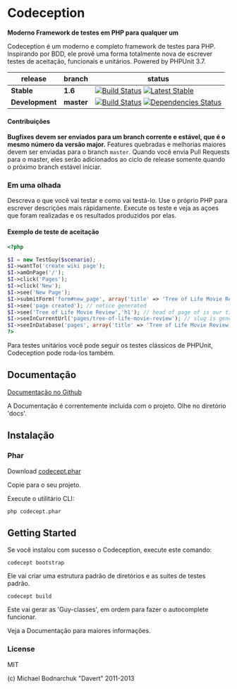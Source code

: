 # Codeception

**Moderno Framework de testes em PHP para qualquer um**


Codeception é um moderno e completo framework de testes para PHP.
Inspirando por BDD, ele provê uma forma totalmente nova de escrever testes de aceitação, funcionais e unitários. Powered by PHPUnit 3.7.


| release |  branch  |  status  |
| ------- | -------- | -------- |
| **Stable** | **1.6** | [![Build Status](https://secure.travis-ci.org/Codeception/Codeception.png?branch=1.6)](http://travis-ci.org/Codeception/Codeception) [![Latest Stable](https://poser.pugx.org/Codeception/Codeception/version.png)](https://packagist.org/packages/Codeception/Codeception)
| **Development** | **master** | [![Build Status](https://secure.travis-ci.org/Codeception/Codeception.png?branch=master)](http://travis-ci.org/Codeception/Codeception) [![Dependencies Status](https://d2xishtp1ojlk0.cloudfront.net/d/2880469)](http://depending.in/Codeception/Codeception)


#### Contribuições

**Bugfixes devem ser enviados para um branch corrente e estável, que é o mesmo número da versão major.**
Features quebradas e melhorias maiores devem ser enviadas para o branch `master`.
Quando você envia Pull Requests para o master, eles serão adicionados ao ciclo de release somente quando o próximo branch estável iniciar.

### Em uma olhada

Descreva o que você vai testar e como vai testá-lo. Use o próprio PHP para escrever descrições mais rápidamente.
Execute os teste e veja as açoes que foram realizadas e os resultados produzidos por elas.

#### Exemplo de teste de aceitação

``` php
<?php

$I = new TestGuy($scenario);
$I->wantTo('create wiki page');
$I->amOnPage('/');
$I->click('Pages');
$I->click('New');
$I->see('New Page');
$I->submitForm('form#new_page', array('title' => 'Tree of Life Movie Review','body' => "Next time don't let Hollywood create art-house!"));
$I->see('page created'); // notice generated
$I->see('Tree of Life Movie Review','h1'); // head of page of is our title
$I->seeInCurrentUrl('pages/tree-of-life-movie-review'); // slug is generated
$I->seeInDatabase('pages', array('title' => 'Tree of Life Movie Review')); // data is stored in database
?>
```

Para testes unitários você pode seguir os testes clássicos de PHPUnit, Codeception pode roda-los também.

## Documentação

[Documentação no Github](https://github.com/Codeception/Codeception/tree/master/docs)

A Documentação é correntemente incluida com o projeto. Olhe no diretório 'docs'.

## Instalação

### Phar

Download [codecept.phar](https://github.com/Codeception/Codeception/raw/master/package/codecept.phar)

Copie para o seu projeto.

Execute o utilitário CLI:

```
php codecept.phar
```

## Getting Started

Se você instalou com sucesso o Codeception, execute este comando:

```
codecept bootstrap
```

Ele vai criar uma estrutura padrão de diretórios e as suites de testes padrão.

```
codecept build
```

Este vai gerar as 'Guy-classes', em ordem para fazer o autocomplete funcionar.

Veja a Documentação para maiores informações.

### License
MIT

(c) Michael Bodnarchuk "Davert"
2011-2013
